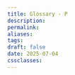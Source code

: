 ```yaml
---
title: Glossary - P
description: 
permalink: 
aliases: 
tags: 
draft: false
date: 2025-07-04
cssclasses:
---
```

